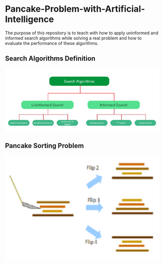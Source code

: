 # Pancake-Problem-with-Artificial-Intelligence

The purpose of this repository is to teach with how to apply uninformed and informed search algorithms while solving a real problem and how to evaluate the performance of these algorithms.

## Search Algorithms Definition

![Search_Algorithms](https://github.com/thyrdmc/Pancake-Problem-with-Artificial-Intelligence/blob/main/search%20algorithms.png)

## Pancake Sorting Problem 

![Pancake_Sorting_Problem](https://github.com/thyrdmc/Pancake-Problem-with-Artificial-Intelligence/blob/main/pancake%20sorting%20problem.png)
